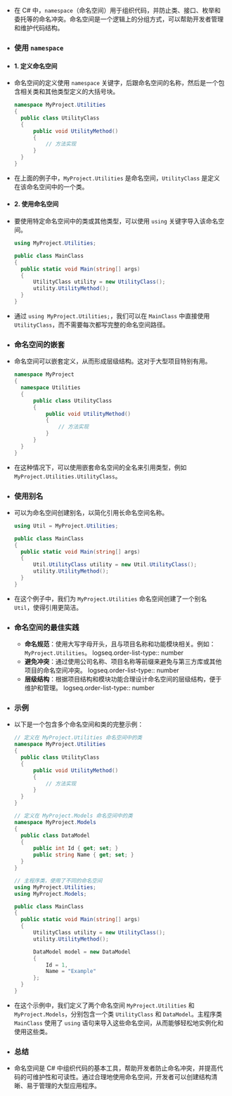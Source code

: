 - 在 C# 中，`namespace`（命名空间）用于组织代码，并防止类、接口、枚举和委托等的命名冲突。命名空间是一个逻辑上的分组方式，可以帮助开发者管理和维护代码结构。
- ### 使用 `namespace`
- #### 1. 定义命名空间
- 命名空间的定义使用 `namespace` 关键字，后跟命名空间的名称，然后是一个包含相关类和其他类型定义的大括号块。
  ```csharp
  namespace MyProject.Utilities
  {
    public class UtilityClass
    {
        public void UtilityMethod()
        {
            // 方法实现
        }
    }
  }
  ```
- 在上面的例子中，`MyProject.Utilities` 是命名空间，`UtilityClass` 是定义在该命名空间中的一个类。
- #### 2. 使用命名空间
- 要使用特定命名空间中的类或其他类型，可以使用 `using` 关键字导入该命名空间。
  ```csharp
  using MyProject.Utilities;
  
  public class MainClass
  {
    public static void Main(string[] args)
    {
        UtilityClass utility = new UtilityClass();
        utility.UtilityMethod();
    }
  }
  ```
- 通过 `using MyProject.Utilities;`，我们可以在 `MainClass` 中直接使用 `UtilityClass`，而不需要每次都写完整的命名空间路径。
- ### 命名空间的嵌套
- 命名空间可以嵌套定义，从而形成层级结构。这对于大型项目特别有用。
  ```csharp
  namespace MyProject
  {
    namespace Utilities
    {
        public class UtilityClass
        {
            public void UtilityMethod()
            {
                // 方法实现
            }
        }
    }
  }
  ```
- 在这种情况下，可以使用嵌套命名空间的全名来引用类型，例如 `MyProject.Utilities.UtilityClass`。
- ### 使用别名
- 可以为命名空间创建别名，以简化引用长命名空间名称。
  ```csharp
  using Util = MyProject.Utilities;
  
  public class MainClass
  {
    public static void Main(string[] args)
    {
        Util.UtilityClass utility = new Util.UtilityClass();
        utility.UtilityMethod();
    }
  }
  ```
- 在这个例子中，我们为 `MyProject.Utilities` 命名空间创建了一个别名 `Util`，使得引用更简洁。
- ### 命名空间的最佳实践
	- **命名规范**：使用大写字母开头，且与项目名称和功能模块相关。例如：`MyProject.Utilities`。
	  logseq.order-list-type:: number
	- **避免冲突**：通过使用公司名称、项目名称等前缀来避免与第三方库或其他项目的命名空间冲突。
	  logseq.order-list-type:: number
	- **层级结构**：根据项目结构和模块功能合理设计命名空间的层级结构，便于维护和管理。
	  logseq.order-list-type:: number
- ### 示例
- 以下是一个包含多个命名空间和类的完整示例：
  ```csharp
  // 定义在 MyProject.Utilities 命名空间中的类
  namespace MyProject.Utilities
  {
    public class UtilityClass
    {
        public void UtilityMethod()
        {
            // 方法实现
        }
    }
  }
  
  // 定义在 MyProject.Models 命名空间中的类
  namespace MyProject.Models
  {
    public class DataModel
    {
        public int Id { get; set; }
        public string Name { get; set; }
    }
  }
  
  // 主程序类，使用了不同的命名空间
  using MyProject.Utilities;
  using MyProject.Models;
  
  public class MainClass
  {
    public static void Main(string[] args)
    {
        UtilityClass utility = new UtilityClass();
        utility.UtilityMethod();
  
        DataModel model = new DataModel
        {
            Id = 1,
            Name = "Example"
        };
    }
  }
  ```
- 在这个示例中，我们定义了两个命名空间 `MyProject.Utilities` 和 `MyProject.Models`，分别包含一个类 `UtilityClass` 和 `DataModel`。主程序类 `MainClass` 使用了 `using` 语句来导入这些命名空间，从而能够轻松地实例化和使用这些类。
- ### 总结
- 命名空间是 C# 中组织代码的基本工具，帮助开发者防止命名冲突，并提高代码的可维护性和可读性。通过合理地使用命名空间，开发者可以创建结构清晰、易于管理的大型应用程序。